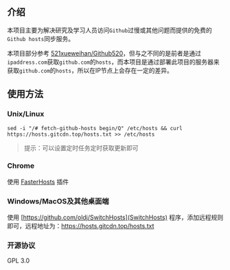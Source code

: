 ## 介绍
本项目主要为解决研究及学习人员访问`Github`过慢或其他问题而提供的免费的`Github hosts`同步服务。

本项目部分参考 [521xueweihan/Github520](https://github.com/521xueweihan/GitHub520)，但与之不同的是前者是通过`ipaddress.com`获取`github.com`的`hosts`，而本项目是通过部署此项目的服务器来获取`github.com`的`hosts`，所以在IP节点上会存在一定的差异。

## 使用方法
### Unix/Linux
```shell
sed -i "/# fetch-github-hosts begin/Q" /etc/hosts && curl https://hosts.gitcdn.top/hosts.txt >> /etc/hosts
```
> 提示：可以设置定时任务定时获取更新即可

### Chrome
使用 [FasterHosts](https://github.com/gauseen/faster-hosts) 插件

### Windows/MacOS及其他桌面端
使用 [https://github.com/oldj/SwitchHosts](SwitchHosts) 程序，添加远程规则即可，远程地址为：https://hosts.gitcdn.top/hosts.txt

### 开源协议
GPL 3.0
